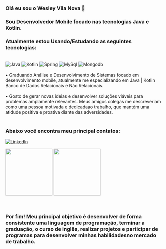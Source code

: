 ### Olá eu sou o Wesley Vila Nova 👋

### Sou Desenvolvedor Mobile focado nas tecnologias Java e Kotlin.
### Atualmente estou Usando/Estudando as seguintes tecnologias:
<div style="display: inline_block"><br/>
<img align="center" alt="Java" src="https://img.shields.io/badge/Java-ED8B00?style=for-the-badge&logo=java&logoColor=white" />
<img align="center" alt="Kotlin" src="https://img.shields.io/badge/Kotlin-0095D5?&style=for-the-badge&logo=kotlin&logoColor=white" />
<img align="center" alt= "Spring" src="https://img.shields.io/badge/Spring-6DB33F?style=for-the-badge&logo=spring&logoColor=white"/>
<img align="center" alt= "MySql" src="https://img.shields.io/badge/MySQL-00000F?style=for-the-badge&logo=mysql&logoColor=white"/>
<img align="center" alt= "Mongodb" src="https://img.shields.io/badge/MongoDB-4EA94B?style=for-the-badge&logo=mongodb&logoColor=white"/>
</div><br/>
• Graduando Análise e Desenvolvimento de Sistemas focado em desenvolvimento mobile, atualmente me especializando em Java | Kotlin  Banco de Dados Relacionais e Não Relacionais.
</div><br/>
</div><br/>
• Gosto de gerar novas ideias e desenvolver soluções viáveis para problemas amplamente relevantes. Meus amigos colegas me descreveriam como uma pessoa motivada e dedicadaao trabalho, que mantém uma atidude positiva e proativa diante das adversidades.
</div><br/>
</div><br/>

### Abaixo você encontra meu principal contatos:

[![Linkedln](https://img.shields.io/badge/LinkedIn-0077B5?style=for-the-badge&logo=linkedin&logoColor=white)](https://www.linkedin.com/in/wesley-v-n-d-l-torres-646998222/)


<img height="150em" src="https://github-readme-stats.vercel.app/api?username=WesleyVilaNova&show_icons=true&theme=dracula&include_a_commits=true&count_private=true"/> <img height="150em" src="https://github-readme-stats.vercel.app/api/top-langs/?username=WesleyVilaNova&layout=compact&langs_count=7&theme=dracula">


</div> <br/>

### Por fim! Meu principal objetivo é desenvolver de forma consistente uma linguagem de programação, terminar a graduação, o curso de inglês, realizar projetos e participar de programas para desenvolver minhas habilidadesno mercado de trabalho.
